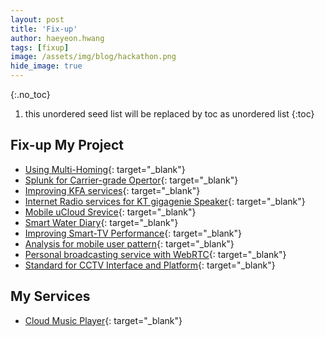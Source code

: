 ```yaml
---
layout: post
title: 'Fix-up' 
author: haeyeon.hwang
tags: [fixup]
image: /assets/img/blog/hackathon.png
hide_image: true
---
```


{:.no_toc}
1. this unordered seed list will be replaced by toc as unordered list
{:toc}

## Fix-up My Project

* [Using Multi-Homing](/assets/doc/multi-homing.pdf){: target="_blank"}  
* [Splunk for Carrier-grade Opertor](/assets/doc/splunk.pdf){: target="_blank"}  
* [Improving KFA services](/assets/doc/kfa.pdf){: target="_blank"}  
* [Internet Radio services for KT gigagenie Speaker](/assets/doc/internet-radio.pdf){: target="_blank"}  
* [Mobile uCloud Srevice](/assets/doc/mobile-ucloud.pdf){: target="_blank"}  
* [Smart Water Diary](/assets/doc/smart-water-diary.pdf){: target="_blank"}  
* [Improving Smart-TV Performance](/assets/doc/smart-tv.pdf){: target="_blank"}  
* [Analysis for mobile user pattern](/assets/doc/mobile-user-pattern.pdf){: target="_blank"}  
* [Personal broadcasting service with WebRTC](/assets/doc/webrtc.pdf){: target="_blank"}  
* [Standard for CCTV Interface and Platform](/assets/doc/cctv-interface.pdf){: target="_blank"}  
  

## My Services
* [Cloud Music Player](http://www.mupoon.com){: target="_blank"}  

 
